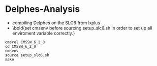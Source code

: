 Delphes-Analysis
================

 * compiling Delphes on the SLC6 from lxplus
 * \bold{set cmsenv before sourcing setup_slc6.sh in order to set up all enviroment variable correctly.}
```
cmsrel CMSSW_6_2_0
cd CMSSW_6_2_0
cmsenv
source setup_slc6.sh
make

```
